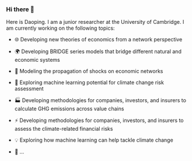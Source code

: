 ### Hi there 👋

Here is Daoping. I am a junior researcher at the University of Cambridge. I am currently working on the following topics:

- 🌐 Developing new theories of economics from a network perspective
- 🌍 Developing BRIDGE series models that bridge different natural and economic systems
- 🔄 Modeling the propagation of shocks on economic networks

- 🤖 Exploring machine learning potential for climate change risk assessment
- 🏭 Developing methodologies for companies, investors, and insurers to calculate GHG emissions across value chains
- ⚡ Developing methodologies for companies, investors, and insurers to assess the climate-related financial risks
- 💡 Exploring how machine learning can help tackle climate change
- 🤔 ...

<!--
**DaopingW/DaopingW** is a ✨ _special_ ✨ repository because its `README.md` (this file) appears on your GitHub profile.

Here are some ideas to get you started:

- 🔭 I’m currently working on ...
- 🌱 I’m currently learning ...
- 👯 I’m looking to collaborate on ...
- 🤔 I’m looking for help with ...
- 💬 Ask me about ...
- 📫 How to reach me: ...
- 😄 Pronouns: ...
- ⚡ Fun fact: ...
-->
